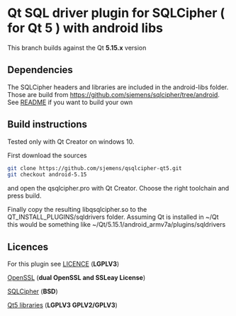 # Qt SQL driver plugin for SQLCipher ( for Qt 5 ) with android libs

This branch builds against the Qt **5.15.x** version

## Dependencies

The SQLCipher headers and libraries are included in the android-libs folder.
Those are build from https://github.com/sjemens/sqlcipher/tree/android.
See [README](https://github.com/sjemens/sqlcipher/blob/android/README.md) if you 
want to build your own

## Build instructions

Tested only with Qt Creator on windows 10.

First download the sources
```bash
git clone https://github.com/sjemens/qsqlcipher-qt5.git
git checkout android-5.15
```

and open the qsqlcipher.pro with Qt Creator. Choose the right toolchain and press build.

Finally copy the resulting libqsqlcipher.so to the QT_INSTALL_PLUGINS/sqldrivers folder.
Assuming Qt is installed in ~/Qt this would be something like ~/Qt/5.15.1/android_armv7a/plugins/sqldrivers


## Licences

For this plugin see [LICENCE](https://github.com/sjemens/qsqlcipher-qt5/blob/master/LICENSE) (**LGPLV3**)

[OpenSSL](https://www.openssl.org/source/license.html) (**dual OpenSSL and SSLeay License**)

[SQLCipher](https://www.zetetic.net/sqlcipher/license/) (**BSD**)

[Qt5 libraries](https://www.qt.io/licensing/) (**LGPLV3  GPLV2/GPLV3**)
